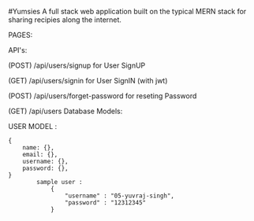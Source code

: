#Yumsies
A full stack web application built on the typical MERN stack for sharing recipies along the internet.

PAGES:

API's:

(POST) /api/users/signup for User SignUP

(GET) /api/users/signin for User SignIN (with jwt) 

(POST) /api/users/forget-password for reseting Password

(GET) /api/users
Database Models:

USER MODEL :

    {
        name: {},
        email: {},
        username: {},
        password: {},
    }
            sample user : 
                {
                    "username" : "05-yuvraj-singh",
                    "password" : "12312345"
                }
        

